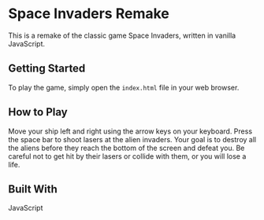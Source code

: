 
# Space Invaders Remake

This is a remake of the classic game Space Invaders, written in vanilla JavaScript.

## Getting Started

To play the game, simply open the `index.html` file in your web browser.

## How to Play

Move your ship left and right using the arrow keys on your keyboard. Press the space bar to shoot lasers
at the alien invaders. Your goal is to destroy all the aliens before they reach the bottom of the screen
and defeat you. Be careful not to get hit by their lasers or collide with them, or you will lose a life.

## Built With
JavaScript
